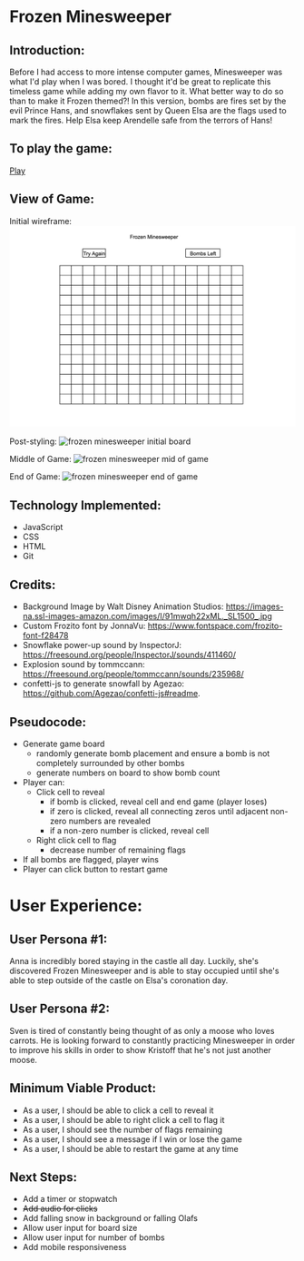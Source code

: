 # Frozen Minesweeper
##
## Introduction:
Before I had access to more intense computer games, Minesweeper was what I'd play when I was bored. I thought it'd be great to replicate this timeless game while adding my own flavor to it. What better way to do so than to make it Frozen themed?! In this version, bombs are fires set by the evil Prince Hans, and snowflakes sent by Queen Elsa are the flags used to mark the fires. Help Elsa keep Arendelle safe from the terrors of Hans!

## To play the game:
[Play](https://skylarw19.github.io/Minesweeper/ "Frozen Minesweeper") 

## View of Game:
Initial wireframe:
![Frozen Minesweeper game board](assets/wireframe.png)

Post-styling:
![frozen minesweeper initial board](assets/frozen-minesweeper.png)

Middle of Game:
![frozen minesweeper mid of game](assets/frozen-minesweeper-mid.png)

End of Game:
![frozen minesweeper end of game](assets/frozen-minesweeper-end.png)

## Technology Implemented:
- JavaScript
- CSS
- HTML
- Git 

## Credits:
- Background Image by Walt Disney Animation Studios: https://images-na.ssl-images-amazon.com/images/I/91mwqh22xML._SL1500_.jpg
- Custom Frozito font by JonnaVu: https://www.fontspace.com/frozito-font-f28478
- Snowflake power-up sound by InspectorJ: https://freesound.org/people/InspectorJ/sounds/411460/
- Explosion sound by tommccann: https://freesound.org/people/tommccann/sounds/235968/ 
- confetti-js to generate snowfall by Agezao: https://github.com/Agezao/confetti-js#readme.

## Pseudocode:
- Generate game board
  - randomly generate bomb placement and ensure a bomb is not completely surrounded by other bombs
  - generate numbers on board to show bomb count
- Player can: 
  - Click cell to reveal
    - if bomb is clicked, reveal cell and end game (player loses)
    - if zero is clicked, reveal all connecting zeros until adjacent non-zero numbers are revealed
    - if a non-zero number is clicked, reveal cell
  - Right click cell to flag
    - decrease number of remaining flags
- If all bombs are flagged, player wins
- Player can click button to restart game


# User Experience:
## User Persona #1:
Anna is incredibly bored staying in the castle all day. Luckily, she's discovered Frozen Minesweeper and is able to stay occupied until she's able to step outside of the castle on Elsa's coronation day.   

## User Persona #2:
Sven is tired of constantly being thought of as only a moose who loves carrots. He is looking forward to constantly practicing Minesweeper in order to improve his skills in order to show Kristoff that he's not just another moose.

## Minimum Viable Product:
- As a user, I should be able to click a cell to reveal it
- As a user, I should be able to right click a cell to flag it
- As a user, I should see the number of flags remaining
- As a user, I should see a message if I win or lose the game
- As a user, I should be able to restart the game at any time

## Next Steps:
- Add a timer or stopwatch
- ~~Add audio for clicks~~
- Add falling snow in background or falling Olafs
- Allow user input for board size
- Allow user input for number of bombs
- Add mobile responsiveness

